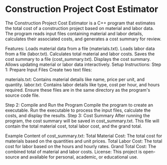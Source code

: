# Construction Project Cost Estimator
The Construction Project Cost Estimator is a C++ program that estimates the total cost of a construction project based on material and labor data. The program reads input files containing material and labor details, calculates their associated costs, and generates a cost summary for review.

Features:
Loads material data from a file (materials.txt).
Loads labor data from a file (labor.txt).
Calculates total material and labor costs.
Saves the cost summary to a file (cost_summary.txt).
Displays the cost summary.
Allows updating material or labor data interactively.
Setup Instructions:
Step 1: Prepare Input Files
Create two text files:

materials.txt: Contains material details like name, price per unit, and quantity.
labor.txt: Contains labor details like type, cost per hour, and hours required.
Ensure these files are in the same directory as the program's source code file.

Step 2: Compile and Run the Program
Compile the program to create an executable.
Run the executable to process the input files, calculate the costs, and display the results.
Step 3: Cost Summary
After running the program, the cost summary will be saved in cost_summary.txt. This file will contain the total material cost, total labor cost, and the grand total.

Example Content of cost_summary.txt:
Total Material Cost: The total cost for materials based on the quantities and unit prices.
Total Labor Cost: The total cost for labor based on the hours and hourly rates.
Grand Total Cost: The combined total of material and labor costs.
License:
This project is open-source and available for personal, academic, or educational use.
